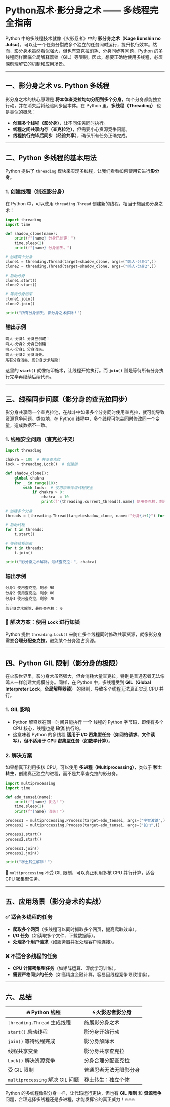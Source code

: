 # Python忍术·影分身之术 —— 多线程完全指南

Python 中的多线程技术就像《火影忍者》中的 **影分身之术（Kage Bunshin no Jutsu）**，可以让一个任务分裂成多个独立的任务同时运行，提升执行效率。然而，影分身术虽然看似强大，但也有查克拉消耗、分身同步等问题，Python 的多线程同样面临全局解释器锁（GIL）等限制。因此，想要正确地使用多线程，必须深刻理解它的机制和应用场景。

---

## **一、影分身之术 vs. Python 多线程**
影分身之术的核心原理是 **将本体查克拉均匀分配到多个分身**，每个分身都能独立行动，并在消失后将经验同步回本体。在 Python 里，**多线程（Threading）** 也是类似的概念：

- **创建多个线程（影分身）**，让不同任务同时执行。
- **线程之间共享内存（查克拉池）**，但需要小心资源竞争问题。
- **线程执行完毕后同步（经验共享）**，确保所有任务正确完成。

---

## **二、Python 多线程的基本用法**
Python 提供了 `threading` 模块来实现多线程，让我们看看如何使用它进行**影分身**。

### **1. 创建线程（制造影分身）**
在 Python 中，可以使用 `threading.Thread` 创建新的线程，相当于施展影分身之术：

```python
import threading
import time

def shadow_clone(name):
    print(f"{name} 分身已创建！")
    time.sleep(2)
    print(f"{name} 分身消失。")

# 创建两个分身
clone1 = threading.Thread(target=shadow_clone, args=("鸣人-分身1",))
clone2 = threading.Thread(target=shadow_clone, args=("鸣人-分身2",))

# 启动分身
clone1.start()
clone2.start()

# 等待分身结束
clone1.join()
clone2.join()

print("所有分身消失，影分身之术解除！")
```

### **输出示例**
```
鸣人-分身1 分身已创建！
鸣人-分身2 分身已创建！
鸣人-分身1 分身消失。
鸣人-分身2 分身消失。
所有分身消失，影分身之术解除！
```
这里的 **`start()`** 就像结印施术，让线程开始执行。而 **`join()`** 则是等待所有分身执行完毕再继续后续代码。

---

## **三、线程同步问题（影分身的查克拉同步）**
影分身共享同一个查克拉池，在战斗中如果多个分身同时使用查克拉，就可能导致资源竞争问题。类似地，在 Python 线程中，多个线程可能会同时修改同一个变量，造成数据不一致。

### **1. 线程安全问题（查克拉冲突）**
```python
import threading

chakra = 100  # 共享查克拉
lock = threading.Lock()  # 创建锁

def shadow_clone():
    global chakra
    for _ in range(10):
        with lock:  # 使用锁来保证线程安全
            if chakra > 0:
                chakra -= 10
                print(f"{threading.current_thread().name} 使用查克拉，剩余 {chakra}")

# 创建多个分身
threads = [threading.Thread(target=shadow_clone, name=f"分身{i+1}") for i in range(3)]

# 启动线程
for t in threads:
    t.start()

# 等待线程结束
for t in threads:
    t.join()

print("影分身之术解除，最终查克拉：", chakra)
```

### **输出示例**
```
分身1 使用查克拉，剩余 90
分身2 使用查克拉，剩余 80
分身3 使用查克拉，剩余 70
...
影分身之术解除，最终查克拉： 0
```

### **🔴 解决方案：使用 `Lock` 进行加锁**
Python 提供 `threading.Lock()` 来防止多个线程同时修改共享资源，就像影分身需要**合理分配查克拉**，避免某个分身独占资源。

---

## **四、Python GIL 限制（影分身的极限）**
在火影世界里，影分身术虽然强大，但会消耗大量查克拉，特别是普通忍者无法像鸣人一样创建大规模分身。同样，在 Python 中，多线程受到 **GIL（Global Interpreter Lock，全局解释器锁）** 的限制，导致多个线程无法真正实现 CPU 并行。

### **1. GIL 影响**
- Python 解释器在同一时间只能执行 **一个** 线程的 Python 字节码，即使有多个 CPU 核心，线程也是 **轮流** 执行的。
- 这意味着 Python 的多线程 **适用于 I/O 密集型任务（如网络请求、文件读写），但不适用于 CPU 密集型任务（如数学计算）**。

### **2. 解决方案**
如果想真正利用多核 CPU，可以使用 **多进程（Multiprocessing）**，类似于 **秽土转生**，创建真正独立的进程，而不是共享查克拉的影分身。

```python
import multiprocessing
import time

def edo_tensei(name):
    print(f"{name} 复活！")
    time.sleep(2)
    print(f"{name} 消失！")

process1 = multiprocessing.Process(target=edo_tensei, args=("宇智波鼬",))
process2 = multiprocessing.Process(target=edo_tensei, args=("长门",))

process1.start()
process2.start()

process1.join()
process2.join()

print("秽土转生解除！")
```
🔹 `multiprocessing` 不受 GIL 限制，可以真正利用多核 CPU 并行计算，适合 CPU 密集型任务。

---

## **五、应用场景（影分身术的实战）**
### ✅ **适合多线程的任务**
- **爬取多个网页**（多线程可以同时抓取多个网页，提高爬取效率）。
- **I/O 任务**（如读取多个文件、下载数据等）。
- **处理多个用户请求**（如服务器并发处理客户端连接）。

### ❌ **不适合多线程的任务**
- **CPU 计算密集型任务**（如矩阵运算、深度学习训练）。
- **需要严格同步的任务**（如高精度金融计算，容易因线程竞争导致错误）。

---

## **六、总结**
| 🔥 Python 线程 | 🌀 火影忍者影分身 |
|--------------|----------------|
| `threading.Thread` 生成线程 | 施展影分身之术 |
| `start()` 启动线程 | 影分身开始行动 |
| `join()` 等待线程完成 | 影分身解除术 |
| 线程共享变量 | 影分身共享查克拉 |
| `Lock()` 解决资源竞争 | 分身合理分配查克拉 |
| 受 GIL 限制 | 普通忍者无法无限影分身 |
| `multiprocessing` 解决 GIL 问题 | 秽土转生：独立个体 |

Python 的多线程像影分身一样，让代码运行更快，但也有 **GIL 限制** 和 **资源竞争** 问题，合理选择多线程还是多进程，才能发挥它的真正威力！🔥🔥🔥
